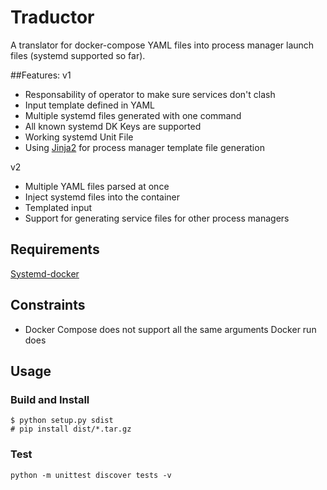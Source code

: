 # Traductor

A translator for docker-compose YAML files into process manager launch files (systemd supported so far).

##Features:
v1
- Responsability of operator to make sure services don't clash
- Input template defined in YAML
- Multiple systemd files generated with one command
- All known systemd DK Keys are supported
- Working systemd Unit File
- Using [Jinja2](http://jinja.pocoo.org/) for process manager template file generation

v2
- Multiple YAML files parsed at once
- Inject systemd files into the container
- Templated input
- Support for generating service files for other process managers

## Requirements
[Systemd-docker](https://github.com/ibuildthecloud/systemd-docker)

## Constraints
- Docker Compose does not support all the same arguments Docker run does

## Usage

### Build and Install

    $ python setup.py sdist
    # pip install dist/*.tar.gz

### Test

	python -m unittest discover tests -v
